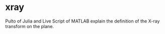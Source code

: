 # xray
Pulto of Julia and Live Script of MATLAB explain the definition of the X-ray transform on the plane.  
